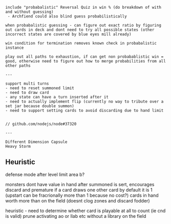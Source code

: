 ```
include "probabalistic" Reversal Quiz in win % (do breakdown of with and without guessing)
 - Archfiend could also blind guess probabilistically

when probabalistic guessing - can figure out exact ratio by figuring out cards in deck and dont need to try all possible states (other incorrect states are covered by blue eyes mill already)

win condition for termination removes known check in probabalistic instance

play out all paths to exhaustion, if can get non probabablistic win = good, otherwise need to figure out how to merge probabilities from all other paths

---

support multi turns
- need to reset summoned limit
- need to draw card
- any state can have a turn inserted after it
- need to actually implement flip (currently no way to tribute over a set jar because double summon)
- need to support setting cards to avoid discarding due to hand limit


// github.com/nodejs/node#37320

---

Different Dimension Capsule
Heavy Storm
```

## Heuristic

defense mode after level limit area b?

monsters dont have value in hand after summoned is sert, encourages discard and premature
if a card draws one other card by default it is 1 (upstart can be fracrionally more than 1 because no cost?)
cards in hand worth more than on the field (doesnt clog zones and discard fodder)

heuristic - need to determine whether card is playable at all to count (ie cnd is valid)
prune activating ao or llab etc without a library on the field